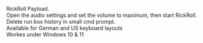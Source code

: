 RickRoll Payload.</br>
Open the audio settings and set the volume to maximum, then start RickRoll. Delete run box history in small cmd prompt.</br>
Available for German and US keyboard layouts</br>
Workes under Windows 10 & 11
